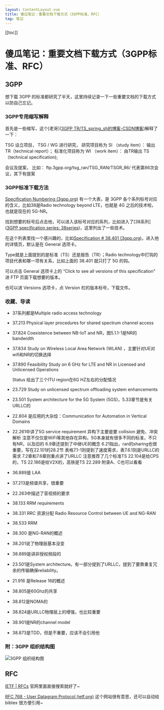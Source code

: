 ```yaml
---
layout: ContentLayout.vue
title: 傻瓜笔记：重要文档下载方式（3GPP标准、RFC）
tag: 笔记
---
```


[[toc]]

# 傻瓜笔记：重要文档下载方式（3GPP标准、RFC）

## 3GPP

想下载 3GPP 的标准都研究了半天，这里持续记录一下一些重要文档的下载方式以防自己忘记。

### 3GPP专用缩写解释

首先是一些缩写，这个[老哥]([3GPP TR/TS_spring_sh的博客-CSDN博客](https://blog.csdn.net/spring_sh/article/details/106316924))解释了一下：

TSG 设立项目，
TSG / WG 进行研究，
研究项目称为 SI （study item）： 输出 TR（technical report）；
标准化项目称为 WI （work item）： 由TR输出 TS（technical specification);

会议及提案， 比如：
ftp.3gpp.org/tsg_ran/TSG_RAN/TSGR_86/
代表第86次会议，其下有提案

### 3GPP标准下载方法

[Specification Numbering (3gpp.org)](https://www.3gpp.org/specifications/79-specification-numbering) 有一个大表，是 3GPP 各个系列标号对应的含义，比如38是Radio technology beyond LTE，也就是 4G 之后的技术啦，也就是现在的 5G-NR。

找到想要的标号后点击他，可以进入该标号对应的系列，比如进入了[38系列]([3GPP specification series: 38series](https://www.3gpp.org/DynaReport/38-series.htm))，这里列出了一些技术。

在这个列表里找一个感兴趣的，比如[Specification # 38.401 (3gpp.org)](https://portal.3gpp.org/desktopmodules/Specifications/SpecificationDetails.aspx?specificationId=3219)，进入他的详情页，默认是在 General 选项卡。

Type就是上面提到的是标准（TS）还是报告（TR）；Radio technology中打钩的项目代表和哪一项有关系，比如上面的 38.401 就只打了 5G 的钩。

可以点击 General 选项卡上的 “Click to see all versions of this specification” 进 FTP 页面下载想要的版本。

也可以进 Versions 选项卡，点 Version 栏的版本标号，下载文件。

### 收藏、导读

- 37系列都是Multiple radio access technology

- 37.213 Physical layer procedures for shared spectrum channel access

- 37.824 Coexistence between NB-IoT and NR，图5.1.1-1是NR的 bandwidth

- 37.834 Study on Wireless Local Area Network (WLAN) ，主要针对UE对 wifi和NR的切换选择

- 37.890 Feasibility Study on 6 GHz for LTE and NR in Licensed and Unlicensed Operations

  Status 给出了三个ITU region在6G HZ左右的分配情况

- 23.729 Study on unlicensed spectrum offloading system enhancements

- 23.501 System architecture for the 5G System (5GS)，5.33章节是有关URLLC的

- 22.804 是应用的大杂烩：Communication for Automation in Vertical Domains

- 22.261中讲了5G service requirement
  异构下主要是要 collision 避免、冲突解析
  注意不仅仅是WiFi等其他存在异构，5G本身就有很多不同的标准，不只有NR，以及旧的
  6.9章还提到了中继UE的概念
  6.21指出，ran的sharing也很重要，写在22.101的28.2节
  表格7.1-1则提到了速度需求，表7.6.1则是URLLC的需求
  7.2章和7.6章则重点讲了URLLC
  注意推荐了几个标准TS 22.104是给CPS的，TS 22.186是给V2X的，高铁是TS 22.289
  附录A、C也可以看看

- 36.889是 LAA

- 37.213是频谱共享，很重要

- 22.263中描述了音视频的要求

- 38.133 RRM requirements

- 38.331 RRC 资源分配 Radio Resource Control between UE and NG-RAN

- 38.533 RRM

- 38.300 是NG-RAN的概述

- 38.201说了物理层基本没变

- 38.889是讲非授权频段的

- 23.501是System architecture。有一部分提到了URLLC，提到了要靠重复冗余的传输确保reliability。

- 21.916 是Release 16的概述

- 38.805是60Ghz的共享

- 38.812是NOMA的

- 38.824是URLLC物理层上的增强，也比较重要

- 38.901是NR的channel model

- 38.873是TDD，但是不重要，应该不会引用他

### 附：3GPP 组织结构图

![3GPP 组织结构图](./3gpp.png)



## RFC

[IETF | RFCs](https://www.ietf.org/standards/rfcs/) 官网里面直接搜索就好了~

[RFC 768 - User Datagram Protocol (ietf.org)](https://datatracker.ietf.org/doc/rfc768/) 这个网站很有意思，还可以自动给 bibtex 很方便引用~
 
 <Comment lang="zh-CN"/> 
 